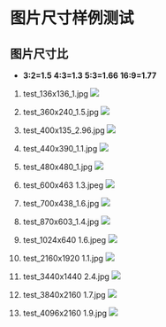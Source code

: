 
# 图片尺寸样例测试

## 图片尺寸比
- **3:2=1.5**  **4:3=1.3**  **5:3=1.66**  **16:9=1.77**

1. test_136x136_1.jpg
![](https://cdn.jsdelivr.net/gh/Sky-seeker/Pictrue_Bed/test/test_136x136_1.jpg)

1. test_360x240_1.5.jpg
![](https://cdn.jsdelivr.net/gh/Sky-seeker/Pictrue_Bed/test/test_360x240_1.5.jpg)

1. test_400x135_2.96.jpg
![](https://cdn.jsdelivr.net/gh/Sky-seeker/Pictrue_Bed/test/test_400x135_2.96.jpg)

1. test_440x390_1.1.jpg
![](https://cdn.jsdelivr.net/gh/Sky-seeker/Pictrue_Bed/test/test_440x390_1.1.jpg)

1. test_480x480_1.jpg
![](https://cdn.jsdelivr.net/gh/Sky-seeker/Pictrue_Bed/test/test_480x480_1.jpg)

1. test_600x463 1.3.jpeg
![](https://cdn.jsdelivr.net/gh/Sky-seeker/Pictrue_Bed/test/test_600x463_1.3.jpg)

1. test_700x438_1.6.jpg
![](https://cdn.jsdelivr.net/gh/Sky-seeker/Pictrue_Bed/test/test_700x438_1.6.jpg)

1. test_870x603_1.4.jpg
![](https://cdn.jsdelivr.net/gh/Sky-seeker/Pictrue_Bed/test/test_870x603_1.4.jpg)

1. test_1024x640 1.6.jpeg 
![](https://cdn.jsdelivr.net/gh/Sky-seeker/Pictrue_Bed/test/test_1024x640_1.6.jpg)

1. test_2160x1920 1.1.jpg 
![](https://cdn.jsdelivr.net/gh/Sky-seeker/Pictrue_Bed/test/test_2160x1920_1.1.jpg)

1. test_3440x1440 2.4.jpg
![](https://cdn.jsdelivr.net/gh/Sky-seeker/Pictrue_Bed/test/test_3440x1440_2.4.jpg)

1. test_3840x2160 1.7.jpg
![](https://cdn.jsdelivr.net/gh/Sky-seeker/Pictrue_Bed/test/test_3840x2160_1.7.jpg)

1. test_4096x2160 1.9.jpg
![](https://cdn.jsdelivr.net/gh/Sky-seeker/Pictrue_Bed/test/test_4096x2160_1.9.jpg)

